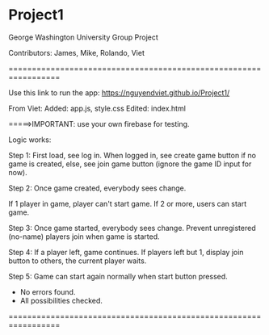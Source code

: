 # Project1
George Washington University Group Project

Contributors: James, Mike, Rolando, Viet

=================================================================

Use this link to run the app: https://nguyendviet.github.io/Project1/

From Viet: Added: app.js, style.css Edited: index.html

=====>IMPORTANT: use your own firebase for testing.

Logic works:

Step 1: First load, see log in. When logged in, see create game button if no game is created, else, see join game button (ignore the game ID input for now).

Step 2: Once game created, everybody sees change.

If 1 player in game, player can't start game. If 2 or more, users can start game.

Step 3: Once game started, everybody sees change. Prevent unregistered (no-name) players join when game is started.

Step 4: If a player left, game continues. If players left but 1, display join button to others, the current player waits.

Step 5: Game can start again normally when start button pressed.

- No errors found.
- All possibilities checked.

=================================================================